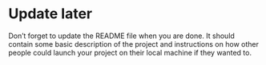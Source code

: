 # Update later
Don’t forget to update the README file when you are done. It should contain some basic description of the project and instructions on how other people could launch your project on their local machine if they wanted to.